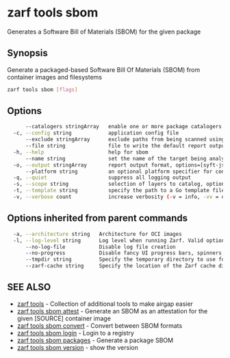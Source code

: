 # zarf tools sbom

Generates a Software Bill of Materials (SBOM) for the given package

## Synopsis

Generate a packaged-based Software Bill Of Materials (SBOM) from container images and filesystems

``` bash
zarf tools sbom [flags]
```

## Options

``` bash
      --catalogers stringArray   enable one or more package catalogers
  -c, --config string            application config file
      --exclude stringArray      exclude paths from being scanned using a glob expression
      --file string              file to write the default report output to (default is STDOUT)
  -h, --help                     help for sbom
      --name string              set the name of the target being analyzed
  -o, --output stringArray       report output format, options=[syft-json cyclonedx-xml cyclonedx-json github github-json spdx-tag-value spdx-json table text template] (default [table])
      --platform string          an optional platform specifier for container image sources (e.g. 'linux/arm64', 'linux/arm64/v8', 'arm64', 'linux')
  -q, --quiet                    suppress all logging output
  -s, --scope string             selection of layers to catalog, options=[Squashed AllLayers] (default "Squashed")
  -t, --template string          specify the path to a Go template file
  -v, --verbose count            increase verbosity (-v = info, -vv = debug)
```

## Options inherited from parent commands

``` bash
  -a, --architecture string   Architecture for OCI images
  -l, --log-level string      Log level when running Zarf. Valid options are: warn, info, debug, trace (default "info")
      --no-log-file           Disable log file creation
      --no-progress           Disable fancy UI progress bars, spinners, logos, etc
      --tmpdir string         Specify the temporary directory to use for intermediate files
      --zarf-cache string     Specify the location of the Zarf cache directory (default "~/.zarf-cache")
```

## SEE ALSO

* [zarf tools](zarf_tools.md) - Collection of additional tools to make airgap easier
* [zarf tools sbom attest](zarf_tools_sbom_attest.md) - Generate an SBOM as an attestation for the given [SOURCE] container image
* [zarf tools sbom convert](zarf_tools_sbom_convert.md) - Convert between SBOM formats
* [zarf tools sbom login](zarf_tools_sbom_login.md) - Login to a registry
* [zarf tools sbom packages](zarf_tools_sbom_packages.md) - Generate a package SBOM
* [zarf tools sbom version](zarf_tools_sbom_version.md) - show the version

